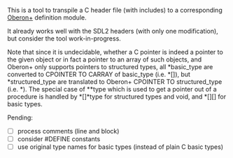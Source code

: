 This is a tool to transpile a C header file (with includes) to a corresponding [Oberon+](https://github.com/rochus-keller/Oberon) definition module.

It already works well with the SDL2 headers (with only one modification), but consider the tool work-in-progress.

Note that since it is undecidable, whether a C pointer is indeed a pointer to the given object or in fact a pointer to an array of such objects,
and Oberon+ only supports pointers to structured types, all *basic_type are converted to CPOINTER TO CARRAY of basic_type (i.e. *[]),
but *structured_type are translated to Oberon+ CPOINTER TO structured_type (i.e. *). The special case of **type which is used to get a pointer
out of a procedure is handled by *[]*type for structured types and void, and *[][] for basic types.

Pending:

- [ ] process comments (line and block)
- [ ] consider #DEFINE constants
- [ ] use original type names for basic types (instead of plain C basic types)
